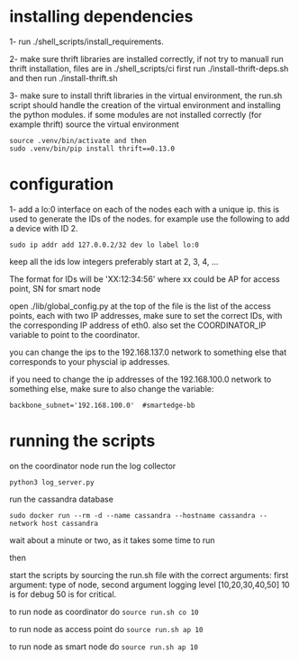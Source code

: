 

# installing dependencies
1- run ./shell_scripts/install_requirements.

2- make sure thrift libraries are installed correctly, if not try to manuall run thrift installation,
     files are in ./shell_scripts/ci first run ./install-thrift-deps.sh and then run ./install-thrift.sh

3- make sure to install thrift libraries in the virtual environment, the run.sh script should handle the creation of the virtual environment and installing the python modules. if some modules are not installed correctly (for example thrift) source the virtual environment 

    source .venv/bin/activate and then
    sudo .venv/bin/pip install thrift==0.13.0

# configuration

1- add a lo:0 interface on each of the nodes each with a unique ip. this is used to generate the IDs of the nodes. for example use the following to add a device with ID 2.
```
sudo ip addr add 127.0.0.2/32 dev lo label lo:0
```

keep all the ids low integers preferably start at 2, 3, 4, ...

The format for IDs will be 'XX:12:34:56' where xx could be AP for access point, SN for smart node

open ./lib/global_config.py at the top of the file is the list of the access points, each with two IP addresses, make sure to set the correct IDs, with the corresponding IP address of eth0.
also set the COORDINATOR_IP variable to point to the coordinator.

you can change the ips to the 192.168.137.0 network to something else that corresponds to your physcial ip addresses.

if you need to change the ip addresses of the 192.168.100.0 network to something else, make sure to also change the variable: 
```
backbone_subnet='192.168.100.0'  #smartedge-bb
```


# running the scripts
on the coordinator node run the log collector
```
python3 log_server.py
```

run the cassandra database 
```
sudo docker run --rm -d --name cassandra --hostname cassandra --network host cassandra
```
wait about a minute or two, as it takes some time to run

then

start the scripts by sourcing the run.sh file with the correct arguments:
    first argument: type of node, second argument logging level [10,20,30,40,50] 10 is for debug 50 is for critical.

to run node as coordinator do ```source run.sh co 10```

to run node as access point do ```source run.sh ap 10```

to run node as smart node do ```source run.sh ap 10```


